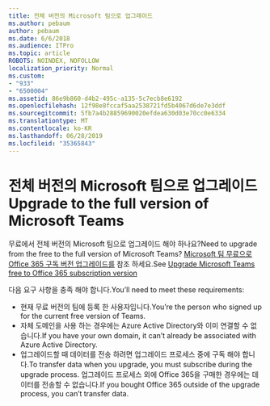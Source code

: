 ```yaml
---
title: 전체 버전의 Microsoft 팀으로 업그레이드
ms.author: pebaum
author: pebaum
ms.date: 6/6/2018
ms.audience: ITPro
ms.topic: article
ROBOTS: NOINDEX, NOFOLLOW
localization_priority: Normal
ms.custom:
- "933"
- "6500004"
ms.assetid: 86e9b860-d4b2-495c-a135-5c7ecb8e6192
ms.openlocfilehash: 12f98e8fccaf5aa2538721fd5b4067d6de7e3ddf
ms.sourcegitcommit: 5fb7a4b28859690020efdea630d03e70cc0e6334
ms.translationtype: MT
ms.contentlocale: ko-KR
ms.lasthandoff: 06/28/2019
ms.locfileid: "35365843"
---
```

# <a name="upgrade-to-the-full-version-of-microsoft-teams"></a><span data-ttu-id="776e4-102">전체 버전의 Microsoft 팀으로 업그레이드</span><span class="sxs-lookup"><span data-stu-id="776e4-102">Upgrade to the full version of Microsoft Teams</span></span>

<span data-ttu-id="776e4-103">무료에서 전체 버전의 Microsoft 팀으로 업그레이드 해야 하나요?</span><span class="sxs-lookup"><span data-stu-id="776e4-103">Need to upgrade from the free to the full version of Microsoft Teams?</span></span> <span data-ttu-id="776e4-104">[Microsoft 팀 무료으로 Office 365 구독 버전 업그레이드를](https://docs.microsoft.com/microsoftteams/upgrade-freemium) 참조 하세요.</span><span class="sxs-lookup"><span data-stu-id="776e4-104">See [Upgrade Microsoft Teams free to Office 365 subscription version](https://docs.microsoft.com/microsoftteams/upgrade-freemium)</span></span>

<span data-ttu-id="776e4-105">다음 요구 사항을 충족 해야 합니다.</span><span class="sxs-lookup"><span data-stu-id="776e4-105">You’ll need to meet these requirements:</span></span>

- <span data-ttu-id="776e4-106">현재 무료 버전의 팀에 등록 한 사용자입니다.</span><span class="sxs-lookup"><span data-stu-id="776e4-106">You’re the person who signed up for the current free version of Teams.</span></span>
- <span data-ttu-id="776e4-107">자체 도메인을 사용 하는 경우에는 Azure Active Directory와 이미 연결할 수 없습니다.</span><span class="sxs-lookup"><span data-stu-id="776e4-107">If you have your own domain, it can’t already be associated with Azure Active Directory.</span></span>
- <span data-ttu-id="776e4-108">업그레이드할 때 데이터를 전송 하려면 업그레이드 프로세스 중에 구독 해야 합니다.</span><span class="sxs-lookup"><span data-stu-id="776e4-108">To transfer data when you upgrade, you must subscribe during the upgrade process.</span></span> <span data-ttu-id="776e4-109">업그레이드 프로세스 외에 Office 365을 구매한 경우에는 데이터를 전송할 수 없습니다.</span><span class="sxs-lookup"><span data-stu-id="776e4-109">If you bought Office 365 outside of the upgrade process, you can’t transfer data.</span></span>
